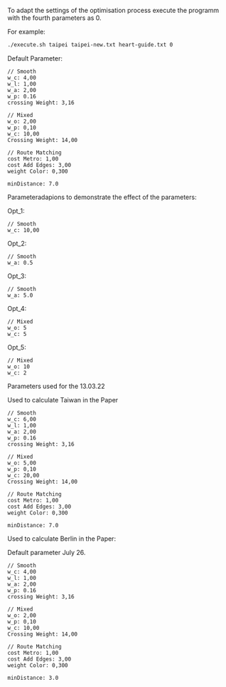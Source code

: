 To adapt the settings of the optimisation process execute the programm with the fourth parameters as 0. 

For example: 

```bash
./execute.sh taipei taipei-new.txt heart-guide.txt 0
```



Default Parameter: 

```
// Smooth
w_c: 4,00
w_l: 1,00
w_a: 2,00
w_p: 0.16
crossing Weight: 3,16

// Mixed 
w_o: 2,00
w_p: 0,10
w_c: 10,00
Crossing Weight: 14,00

// Route Matching 
cost Metro: 1,00
cost Add Edges: 3,00
weight Color: 0,300

minDistance: 7.0
```



Parameteradapions to demonstrate the effect of the parameters:

Opt_1: 

```
// Smooth
w_c: 10,00
```



Opt_2: 

```
// Smooth
w_a: 0.5
```



Opt_3: 

```
// Smooth
w_a: 5.0
```



Opt_4: 

```
// Mixed
w_o: 5
w_c: 5
```



Opt_5:

```
// Mixed
w_o: 10
w_c: 2
```

























Parameters used for the 13.03.22

Used to calculate Taiwan in the Paper

```
// Smooth
w_c: 6,00
w_l: 1,00
w_a: 2,00
w_p: 0.16
crossing Weight: 3,16

// Mixed 
w_o: 5,00
w_p: 0,10
w_c: 20,00
Crossing Weight: 14,00

// Route Matching 
cost Metro: 1,00
cost Add Edges: 3,00
weight Color: 0,300

minDistance: 7.0
```

Used to calculate Berlin in the Paper: 









Default parameter July 26.

```
// Smooth
w_c: 4,00
w_l: 1,00
w_a: 2,00
w_p: 0.16
crossing Weight: 3,16

// Mixed 
w_o: 2,00
w_p: 0,10
w_c: 10,00
Crossing Weight: 14,00

// Route Matching 
cost Metro: 1,00
cost Add Edges: 3,00
weight Color: 0,300

minDistance: 3.0
```

